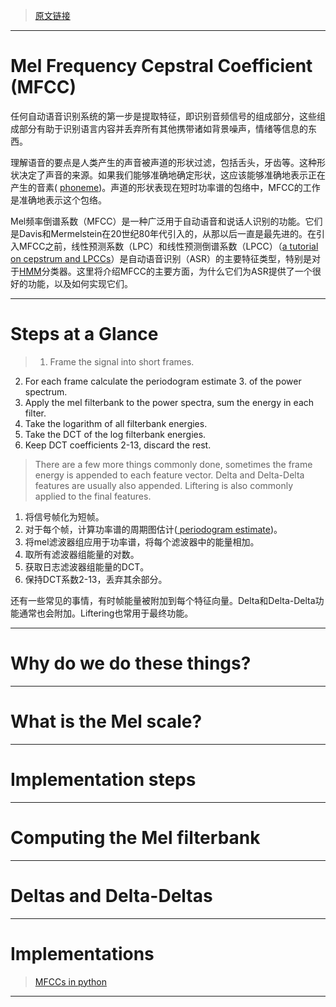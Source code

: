 > [原文链接](http://practicalcryptography.com/miscellaneous/machine-learning/guide-mel-frequency-cepstral-coefficients-mfccs/)

----------
# Mel Frequency Cepstral Coefficient (MFCC)

任何自动语音识别系统的第一步是提取特征，即识别音频信号的组成部分，这些组成部分有助于识别语言内容并丢弃所有其他携带诸如背景噪声，情绪等信息的东西。

理解语音的要点是人类产生的声音被声道的形状过滤，包括舌头，牙齿等。这种形状决定了声音的来源。如果我们能够准确地确定形状，这应该能够准确地表示正在产生的音素( [phoneme](https://en.wikipedia.org/wiki/Phoneme))。声道的形状表现在短时功率谱的包络中，MFCC的工作是准确地表示这个包络。

Mel频率倒谱系数（MFCC）是一种广泛用于自动语音和说话人识别的功能。它们是Davis和Mermelstein在20世纪80年代引入的，从那以后一直是最先进的。在引入MFCC之前，线性预测系数（LPC）和线性预测倒谱系数（LPCC）（[a tutorial on cepstrum and LPCCs](http://www.practicalcryptography.com/miscellaneous/machine-learning/tutorial-cepstrum-and-lpccs/)）是自动语音识别（ASR）的主要特征类型，特别是对于[HMM](http://practicalcryptography.com/miscellaneous/machine-learning/hidden-markov-model-hmm-tutorial/)分类器。这里将介绍MFCC的主要方面，为什么它们为ASR提供了一个很好的功能，以及如何实现它们。

----------
# Steps at a Glance 

> 1. Frame the signal into short frames.
2. For each frame calculate the periodogram estimate 3. of the power spectrum.
4. Apply the mel filterbank to the power spectra, sum the energy in each filter.
5. Take the logarithm of all filterbank energies.
6. Take the DCT of the log filterbank energies.
7. Keep DCT coefficients 2-13, discard the rest.


> There are a few more things commonly done, sometimes the frame energy is appended to each feature vector. Delta and Delta-Delta features are usually also appended. Liftering is also commonly applied to the final features.

 1. 将信号帧化为短帧。
 2. 对于每个帧，计算功率谱的周期图估计([ periodogram estimate](https://en.wikipedia.org/wiki/Periodogram))。
 3. 将mel滤波器组应用于功率谱，将每个滤波器中的能量相加。
 4. 取所有滤波器组能量的对数。
 5. 获取日志滤波器组能量的DCT。
 6. 保持DCT系数2-13，丢弃其余部分。


还有一些常见的事情，有时帧能量被附加到每个特征向量。Delta和Delta-Delta功能通常也会附加。Liftering也常用于最终功能。
 
----------
# Why do we do these things?

----------
# What is the Mel scale?

----------
# Implementation steps

----------
# Computing the Mel filterbank

----------
# Deltas and Delta-Deltas

----------
# Implementations

> [MFCCs in python](https://github.com/jameslyons/python_speech_features)

----------
